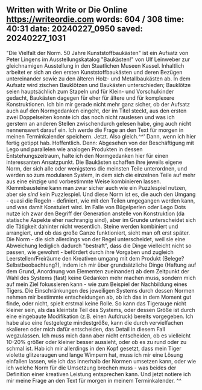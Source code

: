 ﻿
Written with Write or Die Online
https://writeordie.com
words:     604 / 308
time:      40:31
date:      20240227_0950
saved:     20240227_1031
----------------------
"Die Vielfalt der Norm. 50 Jahre Kunststoffbaukästen" ist ein Aufsatz von Peter Lingens im Ausstellungskatalog "Baukästen!" von Ulf Leinweber zur gleichnamigen Ausstellung in den Staatlichen Museen Kassel. 
Inhaltlich arbeitet er sich an den ersten Kunststoffbaukästen und deren Bezügen untereinander sowie zu den älteren Holz- und Metallbaukästen ab.
In dem Aufsatz wird zischen Bauklötzen und Baukästen unterschieden; Bauklötze seien hauptsächlich zum Stapeln und für Klein- und Vorschulkinder gedacht, Baukästen dagegen für eher für ältere und für komplexere Konstruktionen.
Ich bin mir gerade nicht mehr ganz sicher, ob der Aufsatz auch auf den Normgedanken eingeht, der im Titel steckt, aus den ersten zwei Doppelseiten konnte ich das noch nicht rauslesen und was ich gerstern an anderen Stellen zwischendurch gelesen habe, ging auch nicht nennenswert darauf ein. Ich werde die Frage an den Text für morgen in meinen Terminkalender speichern. Jetzt. Also gleich.^^' Dann, wenn ich hier fertig getippt hab. Hoffentlich.
Denn: Abgesehen von der Beschäftigung mit Lego und parallelen wie analogen Produkten in dessen Entstehungszeitraum, halte ich den Normgedanken hier für einen interessanten Ansatzpunkt. Die Baukästen schaffen ihre jeweils eigene Norm, der sich alle oder wenigstens die meinsten Teile unterordnen, und werden so zum modularen System, in dem sich die einzelnen Teile auf mehr aus eine einzige und vorbestimmte Weise kombinieren lassen. Klemmbausteine kann man zwar sicher auch wie ein Puzzlespiel nutzen, aber sie *sind* kein Puzzlespiel. 
Und diese Norm ist es, die auch den Umgang - quasi die Regeln - definiert, wie mit den Teilen umgegangen werden kann, und was damit Konstuiert wird. 
Im Falle von Bügelperlen oder Lego Dots nutze ich zwar den Begriff der Generation anstelle von Konstruktion (da statische Aspekte eher nachrangig sind), aber im Grunde unterscheidet sich die Tätigkeit dahinter nicht wesentlich. Steine werden kombiniert und arrangiert, und ob das große Ganze funktioniert, sieht man oft erst später. 
Die Norm - die sich allerdings von der Regel unterscheidet, weil sie eine Abweichung lediglich dadurch "bestraft", dass die Dinge vielleicht nicht so passen, wie gewohnt - befördert durch ihre Vorgaben und zugleich Leerstellen/Freiräume den Kreativen umgang mit dem Produkt (Belege? Selbstbeobachtung?), indem ich mir über grundsätzliche Dinge (Haftung auf dem Grund, Anordnung von Elementen zueinander) ab dem Zeitpunkt der Wahl des Systems (fast) keine Gedanken mehr machen muss, sondern mich auf mein Ziel fokussieren kann - wie zum Beispiel der Nachbildung eines Tigers. 
Die Einschränkungen des jeweiligen Systems durch dessen Normen nehmen mir bestimmte entscheidungen ab, ob ich das in dem Moment gut finde, oder nicht, spielt erstmal keine Rolle. So kann das Tigerauge nicht kleiner sein, als das kleintste Teil des Systems, oder dessen Größe ist durch eine eingebaute Modifikation (z.B. einen Aufdruck) bereits vorgegeben. Ich habe also eine festgelegte mindestgröße, kann die durch vervielfachen skalieren oder mich dafür entscheiden, das Detail in diesem Fall wegzulassen. Ich muss mich dann aber nicht entscheiden, ob es vielleicht 10-20% größer oder kleiner besser aussieht, oder ob es zu rund oder zu schmal ist.
Hab ich mir allerdings in den Kopf gesetzt, dass mein Tiger violette glitzeraugen und lange Wimpern hat, muss ich mir eine Lösung einfallen lassen, wie ich das innerhalb der Normen umsetzen kann, oder wie ich welche Norm für die Umsetzung brechen muss - was beides der Definition einer kreativen Leistung entsprechen kann.
Und jetzt notiere ich mir meine Frage an den Text für morgen in meinem Terminkalender. ^^
